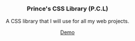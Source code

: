 <h3 align="center">Prince's CSS Library (P.C.L)</h3>

<p align="center">A CSS library that I will use for all my web projects.</p>

<p align="center">
  <a href="https://prince527github.github.io/CSS-Library/src/index.html">Demo</a>
</p>
